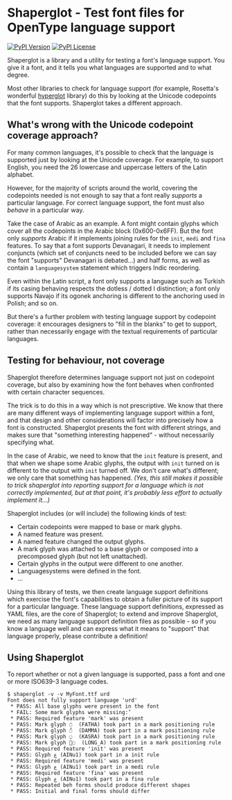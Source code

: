 # Shaperglot - Test font files for OpenType language support

[![PyPI Version](https://img.shields.io/pypi/v/shaperglot.svg)](https://pypi.org/project/shaperglot)
[![PyPI License](https://img.shields.io/pypi/l/shaperglot.svg)](https://pypi.org/project/shaperglot)

Shaperglot is a library and a utility for testing a font's language support.
You give it a font, and it tells you what languages are supported and to what
degree.

Most other libraries to check for language support (for example, Rosetta's
wonderful [hyperglot](https://hyperglot.rosettatype.com) library) do this by
looking at the Unicode codepoints that the font supports. Shaperglot takes
a different approach.

## What's wrong with the Unicode codepoint coverage approach?

For many common languages, it's possible to check that the language is
supported just by looking at the Unicode coverage. For example, to support
English, you need the 26 lowercase and uppercase letters of the Latin alphabet.

However, for the majority of scripts around the world, covering the codepoints
needed is not enough to say that a font really _supports_ a particular language.
For correct language support, the font must also _behave_ in a particular way.

Take the case of Arabic as an example. A font might contain glyphs which cover
all the codepoints in the Arabic block (0x600-0x6FF). But the font only _supports_
Arabic if it implements joining rules for the `init`, `medi` and `fina` features.
To say that a font supports Devanagari, it needs to implement conjuncts (which
set of conjuncts need to be included before we can say the font "supports"
Devanagari is debated...) and half forms, as well as contain a `languagesystem`
statement which triggers Indic reordering.

Even within the Latin script, a font only supports a language such as Turkish
if its casing behaving respects the dotless / dotted I distinction; a font
only supports Navajo if its ogonek anchoring is different to the anchoring used in
Polish; and so on.

But there's a further problem with testing language support by codepoint coverage:
it encourages designers to "fill in the blanks" to get to support, rather than
necessarily engage with the textual requirements of particular languages.

## Testing for behaviour, not coverage

Shaperglot therefore determines language support not just on codepoint coverage,
but also by examining how the font behaves when confronted with certain character
sequences.

The trick is to do this in a way which is not prescriptive. We know that there
are many different ways of implementing language support within a font, and that
design and other considerations will factor into precisely how a font is
constructed. Shaperglot presents the font with different strings, and makes sure
that "something interesting happened" - without necessarily specifying what.

In the case of Arabic, we need to know that the `init` feature is present, and that
when we shape some Arabic glyphs, the output with `init` turned on is different
to the output with `init` turned off. We don't care what's different; we only
care that something has happened. _(Yes, this still makes it possible to trick shaperglot into reporting support for a language which is not correctly implemented, but at that point, it's probably less effort to actually implement it...)_

Shaperglot includes (or will include) the following kinds of test:

- Certain codepoints were mapped to base or mark glyphs.
- A named feature was present.
- A named feature changed the output glyphs.
- A mark glyph was attached to a base glyph or composed into a precomposed glyph (but not left unattached).
- Certain glyphs in the output were different to one another.
- Languagesystems were defined in the font.
- ...

Using this library of tests, we then create language support definitions which
exercise the font's capabilities to obtain a fuller picture of its support for
a particular language. These language support definitions, expressed as YAML
files, are the core of Shaperglot; to extend and improve Shaperglot, we need as
many language support definition files as possible - so if you know a language
well and can express what it means to "support" that language properly, please
contribute a definition!

## Using Shaperglot

To report whether or not a given language is supported, pass a font and one or
more ISO639-3 language codes.

```
$ shaperglot -v -v MyFont.ttf urd
Font does not fully support language 'urd'
 * PASS: All base glyphs were present in the font
 * FAIL: Some mark glyphs were missing: ْ
 * PASS: Required feature 'mark' was present
 * PASS: Mark glyph ◌َ  (FATHA) took part in a mark positioning rule
 * PASS: Mark glyph ◌ُ  (DAMMA) took part in a mark positioning rule
 * PASS: Mark glyph ◌ِ  (KASRA) took part in a mark positioning rule
 * PASS: Mark glyph ◌ٰ  (LONG_A) took part in a mark positioning rule
 * PASS: Required feature 'init' was present
 * PASS: Glyph ع (AINu1) took part in a init rule
 * PASS: Required feature 'medi' was present
 * PASS: Glyph ع (AINu1) took part in a medi rule
 * PASS: Required feature 'fina' was present
 * PASS: Glyph ع (AINu1) took part in a fina rule
 * PASS: Repeated beh forms should produce different shapes
 * PASS: Initial and final forms should differ
```
